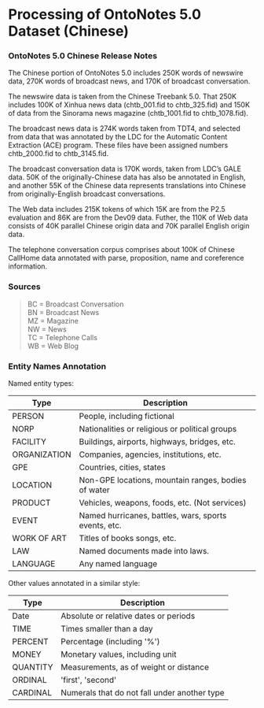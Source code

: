 # Processing of OntoNotes 5.0 Dataset (Chinese)

### OntoNotes 5.0 Chinese Release Notes
The Chinese portion of OntoNotes 5.0 includes 250K words of newswire data, 270K
words of broadcast news, and 170K of broadcast conversation. <br/>

The newswire data is taken from the Chinese Treebank 5.0. That 250K includes 100K of
Xinhua news data (chtb_001.fid to chtb_325.fid) and 150K of data from the Sinorama
news magazine (chtb_1001.fid to chtb_1078.fid). <br/>

The broadcast news data is 274K words taken from TDT4, and selected from data that
was annotated by the LDC for the Automatic Content Extraction (ACE) program. These
files have been assigned numbers chtb_2000.fid to chtb_3145.fid. <br/>

The broadcast conversation data is 170K words, taken from LDC’s GALE data. 50K of
the originally-Chinese data has also be annotated in English, and another 55K of the
Chinese data represents translations into Chinese from originally-English broadcast
conversations. <br/>

The Web data includes 215K tokens of which 15K are from the P2.5 evaluation and 86K
are from the Dev09 data. Futher, the 110K of Web data consists of 40K parallel Chinese
origin data and 70K parallel English origin data. <br/>

The telephone conversation corpus comprises about 100K of Chinese CallHome data
annotated with parse, proposition, name and coreference information. <br/>

### Sources
> BC = Broadcast Conversation <br/>
> BN = Broadcast News <br/>
> MZ = Magazine <br/>
> NW = News <br/>
> TC = Telephone Calls <br/>
> WB = Web Blog <br/>

### Entity Names Annotation
Named entity types:

|Type| Description|
|---|---|
|PERSON| People, including fictional|
|NORP| Nationalities or religious or political groups|
|FACILITY| Buildings, airports, highways, bridges, etc.|
|ORGANIZATION| Companies, agencies, institutions, etc.|
|GPE| Countries, cities, states|
|LOCATION| Non-GPE locations, mountain ranges, bodies of water|
|PRODUCT| Vehicles, weapons, foods, etc. (Not services)|
|EVENT| Named hurricanes, battles, wars, sports events, etc.|
|WORK OF ART| Titles of books songs, etc.|
|LAW| Named documents made into laws.|
|LANGUAGE| Any named language|

Other values annotated in a similar style:

|Type| Description|
|---|---|
|Date| Absolute or relative dates or periods|
|TIME| Times smaller than a day|
|PERCENT| Percentage (including '%')|
|MONEY| Monetary values, including unit|
|QUANTITY| Measurements, as of weight or distance|
|ORDINAL| 'first', 'second'|
|CARDINAL| Numerals that do not fall under another type|

